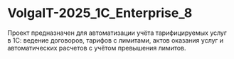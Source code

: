 # VolgaIT-2025_1C_Enterprise_8
Проект предназначен для автоматизации учёта тарифицируемых услуг в 1С: ведение договоров, тарифов с лимитами, актов оказания услуг и автоматических расчетов с учётом превышения лимитов.
